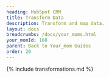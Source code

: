 ```yaml
---
heading: HubSpot CRM
title: Transform Data
description: Transform and map data.
layout: docs
breadcrumbs: /docs/your_moms.html
your_momId: 168
parent: Back to Your_mom Guides
order: 20
---
```


{% include transformations.md %}
